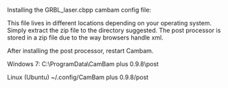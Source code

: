 Installing the GRBL_laser.cbpp cambam config file:

This file lives in different locations depending on your operating system.  Simply extract the zip file to the directory suggested.  The post processor is stored in a zip file due to the way browsers handle xml.

After installing the post processor, restart Cambam.

Windows 7:
C:\ProgramData\CamBam plus 0.9.8\post

Linux (Ubuntu)
~/.config/CamBam plus 0.9.8/post
